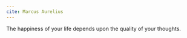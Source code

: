 ```yaml
---
cite: Marcus Aurelius
---
```


The happiness of your life depends upon the quality of your thoughts.
